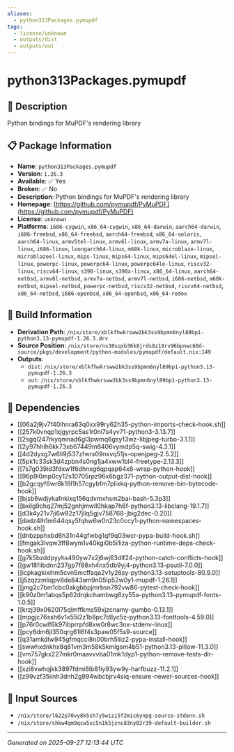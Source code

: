 ```yaml
---
aliases:
  - python313Packages.pymupdf
tags:
  - license/unknown
  - outputs/dist
  - outputs/out
---
```


# python313Packages.pymupdf

## 📝 Description

Python bindings for MuPDF's rendering library

## 📋 Package Information

- **Name**: `python313Packages.pymupdf`
- **Version**: `1.26.3`
- **Available**: ✅ Yes
- **Broken**: ✅ No
- **Description**: Python bindings for MuPDF's rendering library
- **Homepage**: [https://github.com/pymupdf/PyMuPDF](https://github.com/pymupdf/PyMuPDF)
- **License**: `unknown`
- **Platforms**: `i686-cygwin`, `x86_64-cygwin`, `x86_64-darwin`, `aarch64-darwin`, `i686-freebsd`, `x86_64-freebsd`, `aarch64-freebsd`, `x86_64-solaris`, `aarch64-linux`, `armv5tel-linux`, `armv6l-linux`, `armv7a-linux`, `armv7l-linux`, `i686-linux`, `loongarch64-linux`, `m68k-linux`, `microblaze-linux`, `microblazeel-linux`, `mips-linux`, `mips64-linux`, `mips64el-linux`, `mipsel-linux`, `powerpc-linux`, `powerpc64-linux`, `powerpc64le-linux`, `riscv32-linux`, `riscv64-linux`, `s390-linux`, `s390x-linux`, `x86_64-linux`, `aarch64-netbsd`, `armv6l-netbsd`, `armv7a-netbsd`, `armv7l-netbsd`, `i686-netbsd`, `m68k-netbsd`, `mipsel-netbsd`, `powerpc-netbsd`, `riscv32-netbsd`, `riscv64-netbsd`, `x86_64-netbsd`, `i686-openbsd`, `x86_64-openbsd`, `x86_64-redox`

## 🔧 Build Information

- **Derivation Path**: `/nix/store/xblkfhwkrsww2bk3ss9bpmn6nyl89bp1-python3.13-pymupdf-1.26.3.drv`
- **Source Position**: `/nix/store/ns30sqxb36k8jrds8z18rv96bpnwc60d-source/pkgs/development/python-modules/pymupdf/default.nix:149`
- **Outputs**:
  - `dist`:  `/nix/store/xblkfhwkrsww2bk3ss9bpmn6nyl89bp1-python3.13-pymupdf-1.26.3`
  - `out`:  `/nix/store/xblkfhwkrsww2bk3ss9bpmn6nyl89bp1-python3.13-pymupdf-1.26.3`

## 🔗 Dependencies

- [[06a2j9jv7f40ihnra63q0xx99ry62h35-python-imports-check-hook.sh]]
- [[257k0vnqp1xjgyrpc5as1r0nl7s4yv71-python3-3.13.7]]
- [[2sgql247rkyqmnad6gl3pwmq6gsy13wz-libjpeg-turbo-3.1.1]]
- [[2y97hhlh6kk73xb67449m8406vymdp5q-swig-4.3.1]]
- [[4d2dyxg7w6li9j537zfwrs09nxvq51js-openjpeg-2.5.2]]
- [[5pk1c33sk3d4zpbn4s0ng1ja4xww1bl4-freetype-2.13.3]]
- [[7s7g039id3fdxw1f6dhnxg6qpqap64x8-wrap-python-hook]]
- [[96p9l0mp0cy12s10705rpz96x6bgz371-python-output-dist-hook]]
- [[b2gcqyf6wr8k19l1h57cgybfm7plixkq-python-remove-bin-bytecode-hook]]
- [[bjsb6wdjykafnkixq156qdvmxhsm2bai-bash-5.3p3]]
- [[bxilg9chq27mj52gnhjmwll0hkap7h6f-python3.13-libclang-19.1.7]]
- [[d3k4y21v7ji6w92z17jllq5gjv758768-jbig2dec-0.20]]
- [[dadz4lh1m644qsy5fqhw6w0n23c0ccy1-python-namespaces-hook.sh]]
- [[dnbzpphxbd6h31n44gfwbg1qf9q03wcr-pypa-build-hook.sh]]
- [[fmgak3lvqw3ff8wym1v40kgi0b5i1iza-python-runtime-deps-check-hook.sh]]
- [[g7k5bzddpyyhs490yw7x2j6wj63dlf24-python-catch-conflicts-hook]]
- [[gw18fiibdnn237gp7f88xh4nx5db9yj4-python3.13-psutil-7.0.0]]
- [[icpkagkixihm5cvn5mcffaqa2v1y26sy-python3.13-setuptools-80.9.0]]
- [[j5zqzzmliqpv8da843am9n05lp52w0y1-mupdf-1.26.1]]
- [[jmg2c7bm1cbc0akgbbpjmrbsn792vw86-pytest-check-hook]]
- [[k90z0m1abqs5p62drqkchambwg6zy55a-python3.13-pymupdf-fonts-1.0.5]]
- [[krzj39x0620l75qlmffkms59xjzcnamy-gumbo-0.13.1]]
- [[mpgjc76ssh6v1x55i2z1b8pc7dllyc5z-python3.13-fonttools-4.59.0]]
- [[p76r0cwlf6k97ibprrpfd8xw0r8wc3nx-stdenv-linux]]
- [[pcy6dm6jl350qrg61l6f4s3paw05f5s9-source]]
- [[q31amkdlw945gfmqcci8n00brh5liiz2-pypa-install-hook]]
- [[swwhxdnkhx8q81vm3m58k5kmlgsm4b51-python3.13-pillow-11.3.0]]
- [[vm757gkx227mkr0maavvvba01mk1dyp1-python-remove-tests-dir-hook]]
- [[xzi8vwhqjkk3897fdmi6ib81iy93yw9y-harfbuzz-11.2.1]]
- [[z99vzf35iinh3dnh2g994wbcbjrv4siq-ensure-newer-sources-hook]]

## 📁 Input Sources

- `/nix/store/l622p70vy8k5sh7y5wizi5f2mic6ynpg-source-stdenv.sh`
- `/nix/store/shkw4qm9qcw5sc5n1k5jznc83ny02r39-default-builder.sh`

---
*Generated on 2025-09-27 12:13:44 UTC*
